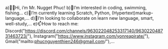  a)👋🏻Hi, i’m Mr. Nugget Phuc!                                           b)👀I’m interested in coding, swimming, fishing…
 c)🌱I’m currently learning Scratch, Python, (Hypertext)markup-language,…
 d)💞️I’m looking to collaborate on learn new language, smart, well-study,…
 e)📫How to reach me: Discord("https://discord.com/channels/963022048253317140/963022048731463723/"), Instagram("https://www.instagram.com/yonreapirate/"), Gmail("mailto:phucnguyenthien246@gmail.com/"),…
 <!---
mrnuggetphuc/mrnuggetphuc is a✨special✨repository because its" Read me, please! PLEASE!.md"(this file)appears on your Git-hub profile. You can click the" Preview."link to take a look at your changes.
 --->

